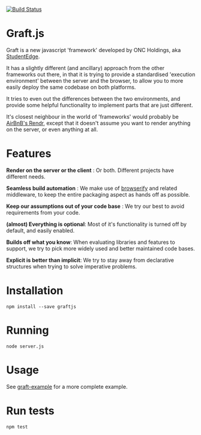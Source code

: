 [![Build Status](https://travis-ci.org/ONCHoldings/graft.js.png)](https://travis-ci.org/ONCHoldings/graft.js)

Graft.js
========

Graft is a new javascript 'framework' developed by ONC Holdings, aka [StudentEdge](http://getstudentedge.com).

It has a slightly different (and ancillary) approach from the other frameworks out there, in that it is trying to provide a standardised 'execution environment' between the server and the browser, to allow you to more easily deploy the same codebase on both platforms.

It tries to even out the differences between the two environments, and provide some helpful functionality to implement parts that are just different.

It's closest neighbour in the world of 'frameworks' would probably be [AirBnB's Rendr](https://github.com/airbnb/rendr), except that it doesn't assume you want to render anything on the server, or even anything at all.

Features
========

__Render on the server or the client__ : Or both. Different projects have different needs.

__Seamless build automation__ : We make use of [browserify](http://browserify.org) and related middleware, to keep the entire packaging aspect as hands off as possible.

__Keep our assumptions out of your code base__ : We try our best to avoid requirements from your code.

__(almost) Everything is optional__: Most of it's functionality is turned off by default, and easily enabled.

__Builds off what you know__: When evaluating libraries and features to support, we try to pick more widely used and better maintained code bases.

__Explicit is better than implicit__: We try to stay away from declarative structures when trying to solve imperative problems.

Installation
============

	npm install --save graftjs

Running
=======

    node server.js
    
Usage
=====

See [graft-example](https://github.com/ONCHoldings/graft-example) for a more complete example.

Run tests
=========

    npm test
